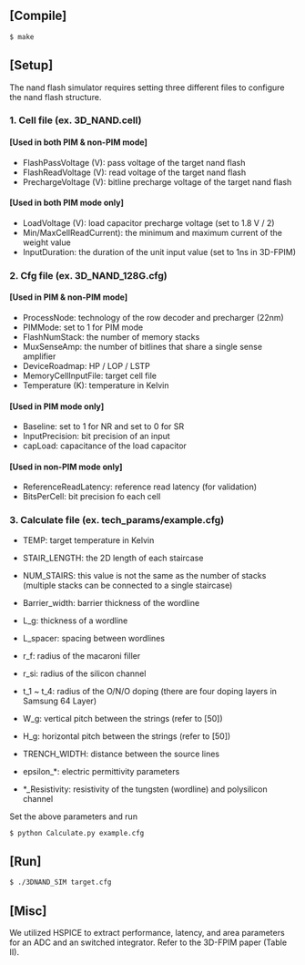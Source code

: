 ## [Compile]
```sh 
$ make
```
## [Setup]

The nand flash simulator requires setting three different files to configure the nand flash structure.

### 1. Cell file (ex. 3D\_NAND.cell)

#### [Used in both PIM \& non-PIM mode]
- FlashPassVoltage (V): pass voltage of the target nand flash
- FlashReadVoltage (V): read voltage of the target nand flash
- PrechargeVoltage (V): bitline precharge voltage of the target nand flash

#### [Used in both PIM mode only]
- LoadVoltage (V): load capacitor precharge voltage (set to 1.8 V / 2)
- Min/MaxCellReadCurrent): the minimum and maximum current of the weight value
- InputDuration: the duration of the unit input value (set to 1ns in 3D-FPIM)

### 2. Cfg file (ex. 3D\_NAND\_128G.cfg)

#### [Used in PIM \& non-PIM mode]
- ProcessNode: technology of the row decoder and precharger (22nm)
- PIMMode: set to 1 for PIM mode
- FlashNumStack: the number of memory stacks
- MuxSenseAmp: the number of bitlines that share a single sense amplifier
- DeviceRoadmap: HP / LOP / LSTP
- MemoryCellInputFile: target cell file
- Temperature (K): temperature in Kelvin

#### [Used in PIM mode only]
- Baseline: set to 1 for NR and set to 0 for SR
- InputPrecision: bit precision of an input
- capLoad: capacitance of the load capacitor

#### [Used in non-PIM mode only]
- ReferenceReadLatency: reference read latency (for validation)
- BitsPerCell: bit precision fo each cell

### 3. Calculate file (ex. tech\_params/example.cfg)
- TEMP: target temperature in Kelvin
- STAIR\_LENGTH: the 2D length of each staircase
- NUM\_STAIRS: this value is not the same as the number of stacks (multiple stacks can be connected to a single staircase)
- Barrier\_width: barrier thickness of the wordline
- L\_g: thickness of a wordline
- L\_spacer: spacing between wordlines
- r\_f: radius of the macaroni filler
- r\_si: radius of the silicon channel
- t\_1 ~ t\_4: radius of the O/N/O doping (there are four doping layers in Samsung 64 Layer)
- W\_g: vertical pitch between the strings (refer to [50])
- H\_g: horizontal pitch between the strings  (refer to [50])
- TRENCH\_WIDTH: distance between the source lines

- epsilon\_\*: electric permittivity parameters
- \*\_Resistivity: resistivity of the tungsten (wordline) and polysilicon channel

Set the above parameters and run
```sh 
$ python Calculate.py example.cfg
```

## [Run]
```sh 
$ ./3DNAND_SIM target.cfg
```

## [Misc]

We utilized HSPICE to extract performance, latency, and area parameters for an ADC and an switched integrator.
Refer to the 3D-FPIM paper (Table II).
